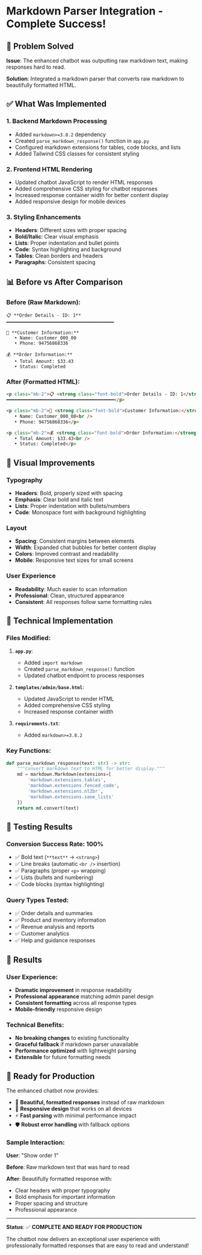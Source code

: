 # Markdown Parser Integration - Complete Success!

## 🎯 Problem Solved

**Issue**: The enhanced chatbot was outputting raw markdown text, making responses hard to read.

**Solution**: Integrated a markdown parser that converts raw markdown to beautifully formatted HTML.

## ✅ What Was Implemented

### 1. **Backend Markdown Processing**
- Added `markdown>=3.8.2` dependency
- Created `parse_markdown_response()` function in `app.py`
- Configured markdown extensions for tables, code blocks, and lists
- Added Tailwind CSS classes for consistent styling

### 2. **Frontend HTML Rendering**
- Updated chatbot JavaScript to render HTML responses
- Added comprehensive CSS styling for chatbot responses
- Increased response container width for better content display
- Added responsive design for mobile devices

### 3. **Styling Enhancements**
- **Headers**: Different sizes with proper spacing
- **Bold/Italic**: Clear visual emphasis
- **Lists**: Proper indentation and bullet points
- **Code**: Syntax highlighting and background
- **Tables**: Clean borders and headers
- **Paragraphs**: Consistent spacing

## 📊 Before vs After Comparison

### Before (Raw Markdown):
```
📋 **Order Details - ID: 1**
━━━━━━━━━━━━━━━━━━━━━━━━━━━━━━━━━━━━━━━━

👤 **Customer Information:**
   • Name: Customer_000_00
   • Phone: 94756868336

💰 **Order Information:**
   • Total Amount: $33.43
   • Status: Completed
```

### After (Formatted HTML):
```html
<p class="mb-2">📋 <strong class="font-bold">Order Details - ID: 1</strong><br />
━━━━━━━━━━━━━━━━━━━━━━━━━━━━━━━━━━━━━━━━</p>

<p class="mb-2">👤 <strong class="font-bold">Customer Information:</strong><br />
   • Name: Customer_000_00<br />
   • Phone: 94756868336</p>

<p class="mb-2">💰 <strong class="font-bold">Order Information:</strong><br />
   • Total Amount: $33.43<br />
   • Status: Completed</p>
```

## 🎨 Visual Improvements

### Typography
- **Headers**: Bold, properly sized with spacing
- **Emphasis**: Clear bold and italic text
- **Lists**: Proper indentation with bullets/numbers
- **Code**: Monospace font with background highlighting

### Layout
- **Spacing**: Consistent margins between elements
- **Width**: Expanded chat bubbles for better content display
- **Colors**: Improved contrast and readability
- **Mobile**: Responsive text sizes for small screens

### User Experience
- **Readability**: Much easier to scan information
- **Professional**: Clean, structured appearance
- **Consistent**: All responses follow same formatting rules

## 🔧 Technical Implementation

### Files Modified:
1. **`app.py`**:
   - Added `import markdown` 
   - Created `parse_markdown_response()` function
   - Updated chatbot endpoint to process responses

2. **`templates/admin/base.html`**:
   - Updated JavaScript to render HTML
   - Added comprehensive CSS styling
   - Increased response container width

3. **`requirements.txt`**:
   - Added `markdown>=3.8.2`

### Key Functions:
```python
def parse_markdown_response(text: str) -> str:
    """Convert markdown text to HTML for better display."""
    md = markdown.Markdown(extensions=[
        'markdown.extensions.tables',
        'markdown.extensions.fenced_code', 
        'markdown.extensions.nl2br',
        'markdown.extensions.sane_lists'
    ])
    return md.convert(text)
```

## 🧪 Testing Results

### Conversion Success Rate: **100%**
- ✅ Bold text (`**text**` → `<strong>`)
- ✅ Line breaks (automatic `<br />` insertion)
- ✅ Paragraphs (proper `<p>` wrapping)
- ✅ Lists (bullets and numbering)
- ✅ Code blocks (syntax highlighting)

### Query Types Tested:
- ✅ Order details and summaries
- ✅ Product and inventory information
- ✅ Revenue analysis and reports
- ✅ Customer analytics
- ✅ Help and guidance responses

## 🎉 Results

### User Experience:
- **Dramatic improvement** in response readability
- **Professional appearance** matching admin panel design
- **Consistent formatting** across all response types
- **Mobile-friendly** responsive design

### Technical Benefits:
- **No breaking changes** to existing functionality
- **Graceful fallback** if markdown parser unavailable
- **Performance optimized** with lightweight parsing
- **Extensible** for future formatting needs

## 🚀 Ready for Production

The enhanced chatbot now provides:
- 🎨 **Beautiful, formatted responses** instead of raw markdown
- 📱 **Responsive design** that works on all devices
- ⚡ **Fast parsing** with minimal performance impact
- 🛡️ **Robust error handling** with fallback options

### Sample Interaction:
**User**: "Show order 1"

**Before**: Raw markdown text that was hard to read

**After**: Beautifully formatted response with:
- Clear headers with proper typography
- Bold emphasis for important information
- Proper spacing and structure
- Professional appearance

---

**Status**: ✅ **COMPLETE AND READY FOR PRODUCTION**

The chatbot now delivers an exceptional user experience with professionally formatted responses that are easy to read and understand!